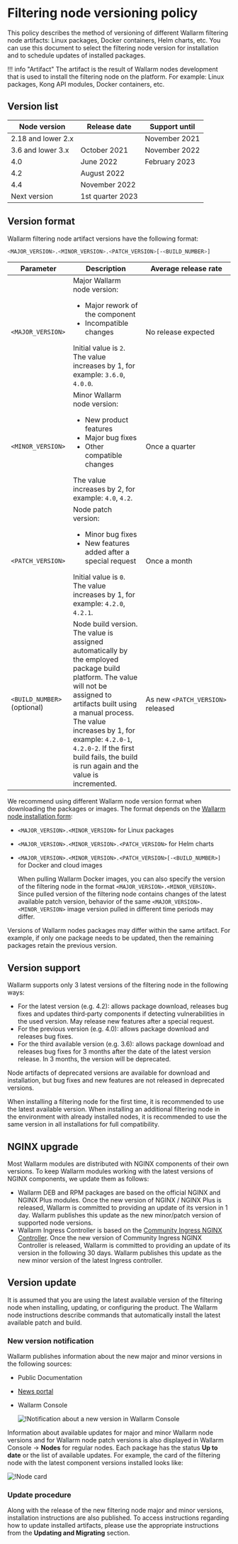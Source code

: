 # Filtering node versioning policy

This policy describes the method of versioning of different Wallarm filtering node artifacts: Linux packages, Docker containers, Helm charts, etc. You can use this document to select the filtering node version for installation and to schedule updates of installed packages.

!!! info "Artifact"
    The artifact is the result of Wallarm nodes development that is used to install the filtering node on the platform. For example: Linux packages, Kong API modules, Docker containers, etc.

## Version list

| Node version | Release date   | Support until |
|------------------|----------------|---------------|
|2.18 and lower 2.x|                | November 2021 |
| 3.6 and lower 3.x| October 2021   | November 2022 |
| 4.0              | June 2022      | February 2023 |
| 4.2              | August 2022    |               |
| 4.4              | November 2022  |               |
| Next version     |1st quarter 2023|               |

## Version format

Wallarm filtering node artifact versions have the following format:

```bash
<MAJOR_VERSION>.<MINOR_VERSION>.<PATCH_VERSION>[-<BUILD_NUMBER>]
```

| Parameter                | Description                                                                                                                                                                                                                                                                                                         | Average release rate          |
|--------------------------------|------------------------------------------------------------------------------------------------------------------------------------------------------------------------------------------------------------------------------------------------------------------------------------------------------------------|--------------------------------------|
| `<MAJOR_VERSION>`              | Major Wallarm node version:<ul><li>Major rework of the component</li><li>Incompatible changes</li></ul>Initial value is `2`. The value increases by 1, for example: `3.6.0`, `4.0.0`.                                                                                                                    | No release expected              |
| `<MINOR_VERSION>`              | Minor Wallarm node version:<ul><li>New product features</li><li>Major bug fixes</li><li>Other compatible changes</li></ul>The value increases by 2, for example: `4.0`, `4.2`.                                                                                                             | Once a quarter                         |
| `<PATCH_VERSION>`              | Node patch version:<ul><li>Minor bug fixes</li><li>New features added after a special request</li></ul>Initial value is `0`. The value increases by 1, for example: `4.2.0`, `4.2.1`.                                                                                                                                     | Once a month                        |
| `<BUILD_NUMBER>` (optional) | Node build version. The value is assigned automatically by the employed package build platform. The value will not be assigned to artifacts built using a manual process.<br />The value increases by 1, for example: `4.2.0-1`, `4.2.0-2`. If the first build fails, the build is run again and the value is incremented. | As new `<PATCH_VERSION>` released |

We recommend using different Wallarm node version format when downloading the packages or images. The format depends on the [Wallarm node installation form](../admin-en/supported-platforms.md):

* `<MAJOR_VERSION>.<MINOR_VERSION>` for Linux packages
* `<MAJOR_VERSION>.<MINOR_VERSION>.<PATCH_VERSION>` for Helm charts
* `<MAJOR_VERSION>.<MINOR_VERSION>.<PATCH_VERSION>[-<BUILD_NUMBER>]` for Docker and cloud images

    When pulling Wallarm Docker images, you can also specify the version of the filtering node in the format `<MAJOR_VERSION>.<MINOR_VERSION>`. Since pulled version of the filtering node contains changes of the latest available patch version, behavior of the same `<MAJOR_VERSION>.<MINOR_VERSION>` image version pulled in different time periods may differ.

Versions of Wallarm nodes packages may differ within the same artifact. For example, if only one package needs to be updated, then the remaining packages retain the previous version.

## Version support

Wallarm supports only 3 latest versions of the filtering node in the following ways:

* For the latest version (e.g. 4.2): allows package download, releases bug fixes and updates third‑party components if detecting vulnerabilities in the used version. May release new features after a special request.
* For the previous version (e.g. 4.0): allows package download and releases bug fixes.
* For the third available version (e.g. 3.6): allows package download and releases bug fixes for 3 months after the date of the latest version release. In 3 months, the version will be deprecated.

Node artifacts of deprecated versions are available for download and installation, but bug fixes and new features are not released in deprecated versions.

When installing a filtering node for the first time, it is recommended to use the latest available version. When installing an additional filtering node in the environment with already installed nodes, it is recommended to use the same version in all installations for full compatibility.

## NGINX upgrade

Most Wallarm modules are distributed with NGINX components of their own versions. To keep Wallarm modules working with the latest versions of NGINX components, we update them as follows:

* Wallarm DEB and RPM packages are based on the official NGINX and NGINX Plus modules. Once the new version of NGINX / NGINX Plus is released, Wallarm is committed to providing an update of its version in 1 day. Wallarm publishes this update as the new minor/patch version of supported node versions.
* Wallarm Ingress Controller is based on the [Community Ingress NGINX Controller](https://github.com/kubernetes/ingress-nginx). Once the new version of Community Ingress NGINX Controller is released, Wallarm is committed to providing an update of its version in the following 30 days. Wallarm publishes this update as the new minor version of the latest Ingress controller.

## Version update

It is assumed that you are using the latest available version of the filtering node when installing, updating, or configuring the product. The Wallarm node instructions describe commands that automatically install the latest available patch and build.

### New version notification

Wallarm publishes information about the new major and minor versions in the following sources:

* Public Documentation
* [News portal](https://changelog.wallarm.com/)
* Wallarm Console

    ![!Notification about a new version in Wallarm Console](../images/updating-migrating/wallarm-console-new-version-notification.png)

Information about available updates for major and minor Wallarm node versions and for Wallarm node patch versions is also displayed in Wallarm Console → **Nodes** for regular nodes. Each package has the status **Up to date** or the list of available updates. For example, the card of the filtering node with the latest component versions installed looks like:

![!Node card](../images/user-guides/nodes/view-regular-node-comp-vers.png)

### Update procedure

Along with the release of the new filtering node major and minor versions, installation instructions are also published. To access instructions regarding how to update installed artifacts, please use the appropriate instructions from the **Updating and Migrating** section.
